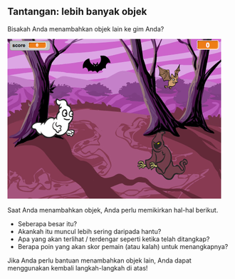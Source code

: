 ## Tantangan: lebih banyak objek

Bisakah Anda menambahkan objek lain ke gim Anda?

![tangkapan layar](images/ghost-final.png)

Saat Anda menambahkan objek, Anda perlu memikirkan hal-hal berikut.

+ Seberapa besar itu?
+ Akankah itu muncul lebih sering daripada hantu?
+ Apa yang akan terlihat / terdengar seperti ketika telah ditangkap?
+ Berapa poin yang akan skor pemain (atau kalah) untuk menangkapnya?

Jika Anda perlu bantuan menambahkan objek lain, Anda dapat menggunakan kembali langkah-langkah di atas!